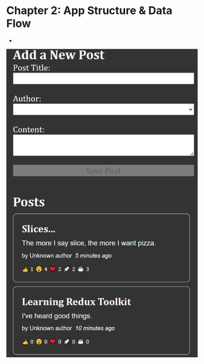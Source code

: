 # Chapter 2: App Structure & Data Flow

- 

<img src = 'https://github.com/TarikVu/imgs/blob/main/Redux-Intro/redux-ch2.PNG'/>